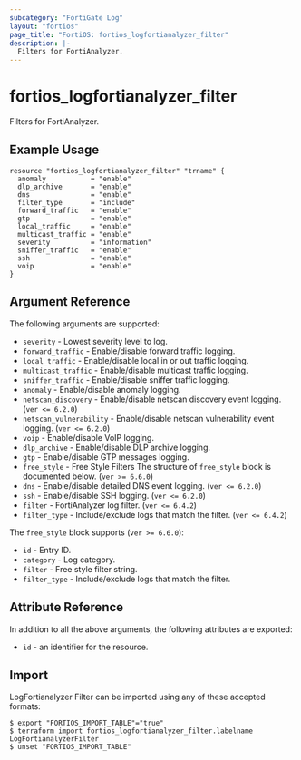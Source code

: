 ```yaml
---
subcategory: "FortiGate Log"
layout: "fortios"
page_title: "FortiOS: fortios_logfortianalyzer_filter"
description: |-
  Filters for FortiAnalyzer.
---
```


# fortios_logfortianalyzer_filter
Filters for FortiAnalyzer.

## Example Usage

```hcl
resource "fortios_logfortianalyzer_filter" "trname" {
  anomaly           = "enable"
  dlp_archive       = "enable"
  dns               = "enable"
  filter_type       = "include"
  forward_traffic   = "enable"
  gtp               = "enable"
  local_traffic     = "enable"
  multicast_traffic = "enable"
  severity          = "information"
  sniffer_traffic   = "enable"
  ssh               = "enable"
  voip              = "enable"
}
```

## Argument Reference

The following arguments are supported:

* `severity` - Lowest severity level to log.
* `forward_traffic` - Enable/disable forward traffic logging.
* `local_traffic` - Enable/disable local in or out traffic logging.
* `multicast_traffic` - Enable/disable multicast traffic logging.
* `sniffer_traffic` - Enable/disable sniffer traffic logging.
* `anomaly` - Enable/disable anomaly logging.
* `netscan_discovery` - Enable/disable netscan discovery event logging. (`ver <= 6.2.0`)
* `netscan_vulnerability` - Enable/disable netscan vulnerability event logging. (`ver <= 6.2.0`)
* `voip` - Enable/disable VoIP logging.
* `dlp_archive` - Enable/disable DLP archive logging.
* `gtp` - Enable/disable GTP messages logging.
* `free_style` - Free Style Filters The structure of `free_style` block is documented below. (`ver >= 6.6.0`)
* `dns` - Enable/disable detailed DNS event logging. (`ver <= 6.2.0`)
* `ssh` - Enable/disable SSH logging. (`ver <= 6.2.0`)
* `filter` - FortiAnalyzer log filter. (`ver <= 6.4.2`)
* `filter_type` - Include/exclude logs that match the filter. (`ver <= 6.4.2`)

The `free_style` block supports (`ver >= 6.6.0`):

* `id` - Entry ID.
* `category` - Log category.
* `filter` - Free style filter string.
* `filter_type` - Include/exclude logs that match the filter.


## Attribute Reference

In addition to all the above arguments, the following attributes are exported:
* `id` - an identifier for the resource.

## Import

LogFortianalyzer Filter can be imported using any of these accepted formats:
```
$ export "FORTIOS_IMPORT_TABLE"="true"
$ terraform import fortios_logfortianalyzer_filter.labelname LogFortianalyzerFilter
$ unset "FORTIOS_IMPORT_TABLE"
```
